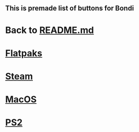 ## This is premade list of buttons for Bondi

# Back to [README.md](README.md)

# [Flatpaks](Runners/Flatpaks.md)

# [Steam](Runners/Steam.md)

# [MacOS](Runners/MacOS.md)

# [PS2](Runners/PS2.md)